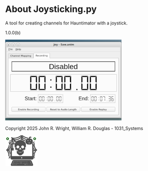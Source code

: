 <!-- john Fri Jun 27 07:35:16 PDT 2024 -->
<!-- This software is made available for use under the GNU General Public License (GPL). -->
<!-- A copy of this license is available within the repository for this software and is -->
<!-- included herein by reference. -->

# About Joysticking.py

A tool for creating channels for Hauntimator with a joystick.

1.0.0(b)

![Hauntimator Main Window](images/JoyUIsmall.png)

Copyright 2025 John R. Wright, William R. Douglas - 1031_Systems

![Logo](images/1031-logo.png)


